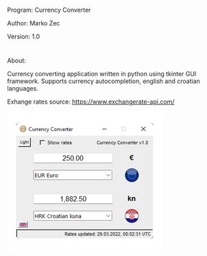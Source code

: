 Program: Currency Converter

Author: Marko Zec

Version: 1.0

#

About:

Currency converting application written in python using tkinter GUI framework.
Supports currency autocompletion, english and croatian languages.

Exhange rates source: https://www.exchangerate-api.com/

![Screenshot](screenshot.png)
